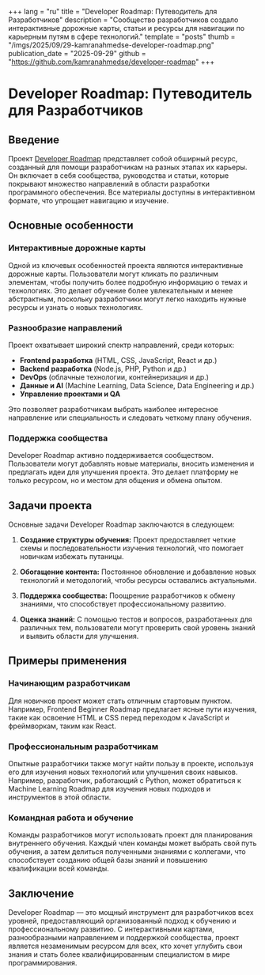 +++
lang = "ru"
title = "Developer Roadmap: Путеводитель для Разработчиков"
description = "Сообщество разработчиков создало интерактивные дорожные карты, статьи и ресурсы для навигации по карьерным путям в сфере технологий."
template = "posts"
thumb = "/imgs/2025/09/29-kamranahmedse-developer-roadmap.png"
publication_date = "2025-09-29"
github = "https://github.com/kamranahmedse/developer-roadmap"
+++

# Developer Roadmap: Путеводитель для Разработчиков

## Введение

Проект [Developer Roadmap](https://github.com/kamranahmedse/developer-roadmap) представляет собой обширный ресурс, созданный для помощи разработчикам на разных этапах их карьеры. Он включает в себя сообщества, руководства и статьи, которые покрывают множество направлений в области разработки программного обеспечения. Все материалы доступны в интерактивном формате, что упрощает навигацию и изучение.

## Основные особенности

### Интерактивные дорожные карты

Одной из ключевых особенностей проекта являются интерактивные дорожные карты. Пользователи могут кликать по различным элементам, чтобы получить более подробную информацию о темах и технологиях. Это делает обучение более увлекательным и менее абстрактным, поскольку разработчики могут легко находить нужные ресурсы и узнать о новых технологиях.

### Разнообразие направлений

Проект охватывает широкий спектр направлений, среди которых:

- **Frontend разработка** (HTML, CSS, JavaScript, React и др.)
- **Backend разработка** (Node.js, PHP, Python и др.)
- **DevOps** (облачные технологии, контейнеризация и др.)
- **Данные и AI** (Machine Learning, Data Science, Data Engineering и др.)
- **Управление проектами и QA**

Это позволяет разработчикам выбрать наиболее интересное направление или специальность и следовать четкому плану обучения.

### Поддержка сообщества

Developer Roadmap активно поддерживается сообществом. Пользователи могут добавлять новые материалы, вносить изменения и предлагать идеи для улучшения проекта. Это делает платформу не только ресурсом, но и местом для общения и обмена опытом.

## Задачи проекта

Основные задачи Developer Roadmap заключаются в следующем:

1. **Создание структуры обучения:** Проект предоставляет четкие схемы и последовательности изучения технологий, что помогает новичкам избежать путаницы.

2. **Обогащение контента:** Постоянное обновление и добавление новых технологий и методологий, чтобы ресурсы оставались актуальными.

3. **Поддержка сообщества:** Поощрение разработчиков к обмену знаниями, что способствует профессиональному развитию.

4. **Оценка знаний:** С помощью тестов и вопросов, разработанных для различных тем, пользователи могут проверить свой уровень знаний и выявить области для улучшения.

## Примеры применения

### Начинающим разработчикам

Для новичков проект может стать отличным стартовым пунктом. Например, Frontend Beginner Roadmap предлагает ясные пути изучения, такие как освоение HTML и CSS перед переходом к JavaScript и фреймворкам, таким как React.

### Профессиональным разработчикам

Опытные разработчики также могут найти пользу в проекте, используя его для изучения новых технологий или улучшения своих навыков. Например, разработчик, работающий с Python, может обратиться к Machine Learning Roadmap для изучения новых подходов и инструментов в этой области.

### Командная работа и обучение

Команды разработчиков могут использовать проект для планирования внутреннего обучения. Каждый член команды может выбрать свой путь обучения, а затем делиться полученными знаниями с коллегами, что способствует созданию общей базы знаний и повышению квалификации всей команды.

## Заключение

Developer Roadmap — это мощный инструмент для разработчиков всех уровней, предоставляющий организованный подход к обучению и профессиональному развитию. С интерактивными картами, разнообразными направлением и поддержкой сообщества, проект является незаменимым ресурсом для всех, кто хочет углубить свои знания и стать более квалифицированным специалистом в мире программирования.
